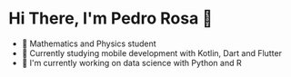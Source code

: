 # Hi There, I'm Pedro Rosa 👏

* 🧮 Mathematics and Physics student
* 📘 Currently studying mobile development with Kotlin, Dart and Flutter
* 🐍 I'm currently working on data science with Python and R
